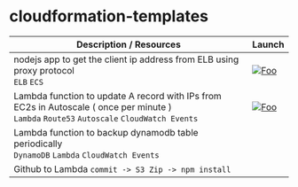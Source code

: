 # cloudformation-templates




| Description / Resources   | Launch |
| ------------------------  | ------ |
| nodejs app to get the client ip address from ELB using proxy protocol <br/> `ELB` `ECS` |  [![Foo](https://s3.amazonaws.com/cloudformation-examples/cloudformation-launch-stack.png)](https://console.aws.amazon.com/cloudformation/home#/stacks/new?stackName=elb-ecs-proxyprotocol&templateURL=https://raw.githubusercontent.com/awspilot/cloudformation-templates/master/elb-proxyprotocol/cloudformation-elb-proxyprotocol.yaml) |
| Lambda function to update A record with IPs from EC2s in Autoscale ( once per minute ) <br/> ``Lambda`` ``Route53`` `Autoscale` `CloudWatch Events` | [![Foo](https://s3.amazonaws.com/cloudformation-examples/cloudformation-launch-stack.png)](https://console.aws.amazon.com/cloudformation/home#/stacks/new?stackName=elb-ecs-proxyprotocol&templateURL=https://raw.githubusercontent.com/awspilot/cloudformation-templates/master/autoscale-route53-ip/autoscale-route53-ip.yaml) |
| Lambda function to backup dynamodb table periodically <br/> `DynamoDB` `Lambda` `CloudWatch Events` |  |
| Github to Lambda ``commit -> S3 Zip -> npm install`` |  |  | 
